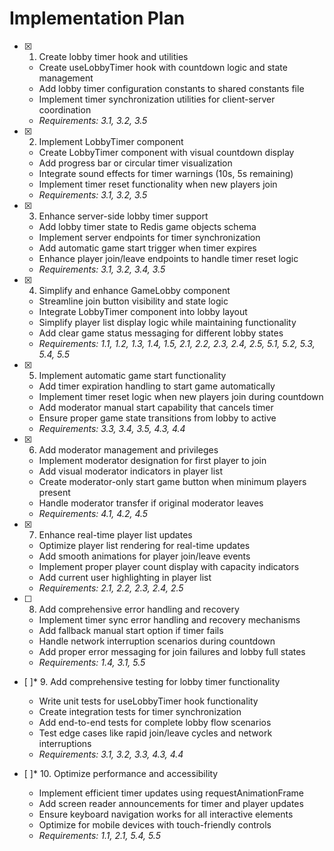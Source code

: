 # Implementation Plan

- [x] 1. Create lobby timer hook and utilities

  - Create useLobbyTimer hook with countdown logic and state management
  - Add lobby timer configuration constants to shared constants file
  - Implement timer synchronization utilities for client-server coordination
  - _Requirements: 3.1, 3.2, 3.5_

- [x] 2. Implement LobbyTimer component

  - Create LobbyTimer component with visual countdown display
  - Add progress bar or circular timer visualization
  - Integrate sound effects for timer warnings (10s, 5s remaining)
  - Implement timer reset functionality when new players join
  - _Requirements: 3.1, 3.2, 3.5_

- [x] 3. Enhance server-side lobby timer support

  - Add lobby timer state to Redis game objects schema
  - Implement server endpoints for timer synchronization
  - Add automatic game start trigger when timer expires
  - Enhance player join/leave endpoints to handle timer reset logic
  - _Requirements: 3.1, 3.2, 3.4, 3.5_

- [x] 4. Simplify and enhance GameLobby component

  - Streamline join button visibility and state logic
  - Integrate LobbyTimer component into lobby layout
  - Simplify player list display logic while maintaining functionality
  - Add clear game status messaging for different lobby states
  - _Requirements: 1.1, 1.2, 1.3, 1.4, 1.5, 2.1, 2.2, 2.3, 2.4, 2.5, 5.1, 5.2, 5.3, 5.4, 5.5_

- [x] 5. Implement automatic game start functionality

  - Add timer expiration handling to start game automatically
  - Implement timer reset logic when new players join during countdown
  - Add moderator manual start capability that cancels timer
  - Ensure proper game state transitions from lobby to active
  - _Requirements: 3.3, 3.4, 3.5, 4.3, 4.4_

- [x] 6. Add moderator management and privileges


  - Implement moderator designation for first player to join
  - Add visual moderator indicators in player list
  - Create moderator-only start game button when minimum players present
  - Handle moderator transfer if original moderator leaves
  - _Requirements: 4.1, 4.2, 4.5_

- [x] 7. Enhance real-time player list updates






  - Optimize player list rendering for real-time updates
  - Add smooth animations for player join/leave events
  - Implement proper player count display with capacity indicators
  - Add current user highlighting in player list
  - _Requirements: 2.1, 2.2, 2.3, 2.4, 2.5_

- [ ] 8. Add comprehensive error handling and recovery

  - Implement timer sync error handling and recovery mechanisms
  - Add fallback manual start option if timer fails
  - Handle network interruption scenarios during countdown
  - Add proper error messaging for join failures and lobby full states
  - _Requirements: 1.4, 3.1, 5.5_

- [ ]\* 9. Add comprehensive testing for lobby timer functionality

  - Write unit tests for useLobbyTimer hook functionality
  - Create integration tests for timer synchronization
  - Add end-to-end tests for complete lobby flow scenarios
  - Test edge cases like rapid join/leave cycles and network interruptions
  - _Requirements: 3.1, 3.2, 3.3, 4.3, 4.4_

- [ ]\* 10. Optimize performance and accessibility
  - Implement efficient timer updates using requestAnimationFrame
  - Add screen reader announcements for timer and player updates
  - Ensure keyboard navigation works for all interactive elements
  - Optimize for mobile devices with touch-friendly controls
  - _Requirements: 1.1, 2.1, 5.4, 5.5_
